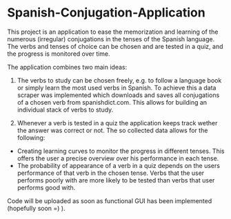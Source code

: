 # Spanish-Conjugation-Application
This project is an application to ease the memorization and learning of the numerous (irregular) conjugations in the tenses of the Spanish language. The verbs and tenses of choice can be chosen and are tested in a quiz, and the progress is monitored over time.

The application combines two main ideas:
1) The verbs to study can be chosen freely, e.g. to follow a language book or simply learn the most used verbs in Spanish. To achieve this a data scraper was implemented which downloads and saves all conjugations of a chosen verb from spanishdict.com. This allows for building an individual stack of verbs to study.

2) Whenever a verb is tested in a quiz the application keeps track wether the answer was correct or not. The so collected data allows for the following:
- Creating learning curves to monitor the progress in different tenses. This offers the user a precise overview over his performance in each tense.
- The probability of appearance of a verb in a quiz depends on the users performance of that verb in the chosen tense. Verbs that the user performs poorly with are more likely to be tested than verbs that user performs good with.

Code will be uploaded as soon as functional GUI has been implemented (hopefully soon =) ).
